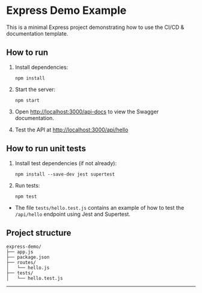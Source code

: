 # Express Demo Example

This is a minimal Express project demonstrating how to use the CI/CD & documentation template.

## How to run

1. Install dependencies:

   ```
   npm install
   ```

2. Start the server:

   ```
   npm start
   ```

3. Open [http://localhost:3000/api-docs](http://localhost:3000/api-docs) to view the Swagger documentation.

4. Test the API at [http://localhost:3000/api/hello](http://localhost:3000/api/hello)

## How to run unit tests

1. Install test dependencies (if not already):

   ```
   npm install --save-dev jest supertest
   ```

2. Run tests:
   ```
   npm test
   ```

- The file `tests/hello.test.js` contains an example of how to test the `/api/hello` endpoint using Jest and Supertest.

## Project structure

```
express-demo/
├── app.js
├── package.json
├── routes/
│   └── hello.js
├── tests/
│   └── hello.test.js
```

---
